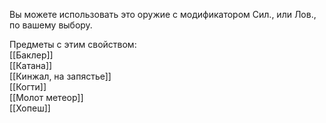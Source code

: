 Вы можете использовать это оружие с модификатором Сил., или Лов., по вашему выбору.

Предметы с этим свойством:<br>
[[Баклер]]<br>
[[Катана]]<br>
[[Кинжал, на запястье]]<br>
[[Когти]]<br>
[[Молот метеор]]<br>
[[Хопеш]]<br>